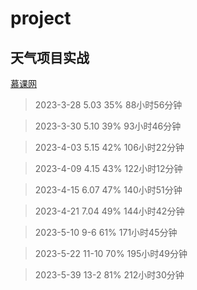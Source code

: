 # project
## 天气项目实战
[慕课网](https://coding.imooc.com/learn/list/546.html)

> 2023-3-28         5.03        35%         88小时56分钟

> 2023-3-30         5.10        39%         93小时46分钟

> 2023-4-03         5.15        42%         106小时22分钟

> 2023-4-09         4.15        43%         122小时12分钟

> 2023-4-15         6.07        47%         140小时51分钟

> 2023-4-21         7.04        49%         144小时42分钟

> 2023-5-10         9-6         61%         171小时45分钟

> 2023-5-22         11-10       70%         195小时49分钟

> 2023-5-39         13-2        81%         212小时30分钟